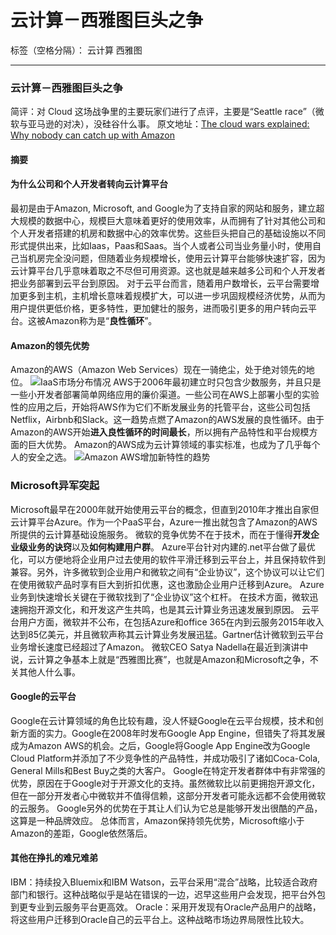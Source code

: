 ﻿# 云计算－西雅图巨头之争

标签（空格分隔）： 云计算 西雅图

---
### 云计算－西雅图巨头之争
简评：对 Cloud 这场战争里的主要玩家们进行了点评，主要是“Seattle race”（微软与亚马逊的对决），没硅谷什么事。
原文地址：[The cloud wars explained: Why nobody can catch up with Amazon](http://www.businessinsider.com/why-amazon-is-so-hard-to-topple-in-the-cloud-and-where-everybody-else-falls-2015-10)
#### 摘要
#### 为什么公司和个人开发者转向云计算平台
最初是由于Amazon, Microsoft, and Google为了支持自家的网站和服务，建立超大规模的数据中心，规模巨大意味着更好的使用效率，从而拥有了针对其他公司和个人开发者搭建的机房和数据中心的效率优势。这些巨头把自己的基础设施以不同形式提供出来，比如Iaas，Paas和Saas。当个人或者公司当业务量小时，使用自己当机房完全没问题，但随着业务规模增长，使用云计算平台能够快速扩容，因为云计算平台几乎意味着取之不尽但可用资源。这也就是越来越多公司和个人开发者把业务部署到云平台到原因。
对于云平台而言，随着用户数增长，云平台需要增加更多到主机，主机增长意味着规模扩大，可以进一步巩固规模经济优势，从而为用户提供更低价格，更多特性，更加健壮的服务，进而吸引更多的用户转向云平台。这被Amazon称为是“**良性循环**”。

#### Amazon的领先优势
Amazon的AWS（Amazon Web Services）现在一骑绝尘，处于绝对领先的地位。
![IaaS市场分布情况][1]
AWS于2006年最初建立时只包含少数服务，并且只是一些小开发者部署简单网络应用的廉价渠道。一些公司在AWS上部署小型的实验性的应用之后，开始将AWS作为它们不断发展业务的托管平台，这些公司包括Netflix，Airbnb和Slack。这一趋势点燃了Amazon的AWS发展的良性循环。由于Amazon的AWS开始**进入良性循环的时间最长**，所以拥有产品特性和平台规模方面的巨大优势。
Amazon的AWS成为云计算领域的事实标准，也成为了几乎每个人的安全之选。
![Amazon AWS增加新特性的趋势][2]

### Microsoft异军突起
Microsoft最早在2000年就开始使用云平台的概念，但直到2010年才推出自家但云计算平台Azure。作为一个PaaS平台，Azure一推出就包含了Amazon的AWS所提供的云计算基础设施服务。
微软的竞争优势不在于技术，而在于懂得**开发企业级业务的诀窍**以及**如何构建用户群**。
Azure平台针对内建的.net平台做了最优化，可以方便地将企业用户过去使用的软件平滑迁移到云平台上，并且保持软件到兼容。另外，许多微软到企业用户和微软之间有“企业协议”，这个协议可以让它们在使用微软产品时享有巨大到折扣优惠，这也激励企业用户迁移到Azure。
Azure业务到快速增长关键在于微软找到了“企业协议”这个杠杆。
在技术方面，微软迅速拥抱开源文化，和开发这产生共鸣，也是其云计算业务迅速发展到原因。
云平台用户方面，微软并不公布，在包括Azure和office 365在内到云服务2015年收入达到85亿美元，并且微软声称其云计算业务发展迅猛。Gartner估计微软到云平台业务增长速度已经超过了Amazon。
微软CEO Satya Nadella在最近到演讲中说，云计算之争基本上就是“西雅图比赛”，也就是Amazon和Microsoft之争，不关其他人什么事。

#### Google的云平台
Google在云计算领域的角色比较有趣，没人怀疑Google在云平台规模，技术和创新方面的实力。Google在2008年时发布Google App Engine，但错失了将其发展成为Amazon AWS的机会。之后，Google将Google App Engine改为Google Cloud Platform并添加了不少竞争性的产品特性，并成功吸引了诸如Coca-Cola, General Mills和Best Buy之类的大客户。
Google在特定开发者群体中有非常强的优势，原因在于Google对于开源文化的支持。虽然微软比以前更拥抱开源文化，但在一部分开发者心中微软并不值得信赖，这部分开发者可能永远都不会使用微软的云服务。
Google另外的优势在于其让人们认为它总是能够开发出很酷的产品，这算是一种品牌效应。
总体而言，Amazon保持领先优势，Microsoft缩小于Amazon的差距，Google依然落后。

#### 其他在挣扎的难兄难弟
IBM：持续投入Bluemix和IBM Watson，云平台采用“混合”战略，比较适合政府部门和银行。这种战略似乎是站在错误的一边，迟早这些用户会发现，把平台外包到更专业到云服务平台更高效。
Oracle：采用开发现有Oracle产品用户的战略，将这些用户迁移到Oracle自己的云平台上。这种战略市场边界局限性比较大。


  [1]: http://static4.businessinsider.com/image/563d43789dd7cc1d008c82cd-1000-743/statistic_id478143_market-share-of-iaas-vendors-worldwide-2015.png
  [2]: http://static2.businessinsider.com/image/55a000cb6bb3f73361f7425c-1000-529/amazon-web-services.png